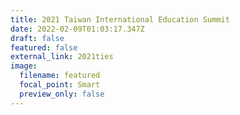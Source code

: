 ```yaml
---
title: 2021 Taiwan International Education Summit
date: 2022-02-09T01:03:17.347Z
draft: false
featured: false
external_link: 2021ties
image:
  filename: featured
  focal_point: Smart
  preview_only: false
---
```

